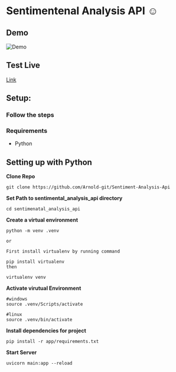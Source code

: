 # Sentimentenal Analysis API :relaxed:

## Demo

![Demo](asset/demo.gif)


## Test Live
[Link](https://api-sentimental-analysis-service.onrender.com/)


## Setup:

### Follow the steps


### Requirements 
* Python

## Setting up with Python ### 

**Clone Repo**
```
git clone https://github.com/Arnold-git/Sentiment-Analysis-Api
```

**Set Path to sentimental_analysis_api directory**
```
cd sentimenatal_analysis_api
```

**Create a virtual environment**
```
python -m venv .venv

or

First install virtualenv by running command

pip install virtualenv
then

virtualenv venv
```

**Activate virutual Environment**
```
#windows
source .venv/Scripts/activate

#linux
source .venv/bin/activate
```

**Install dependencies for project**
```
pip install -r app/requirements.txt
```

**Start Server**

```
uvicorn main:app --reload
```

